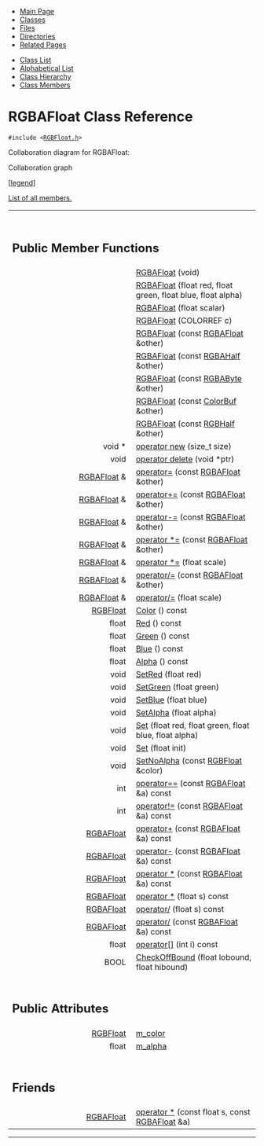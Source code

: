 <div class="tabs">

- [Main Page](index.md)
- <span id="current">[Classes](annotated.md)</span>
- [Files](files.md)
- [Directories](dirs.md)
- [Related Pages](pages.md)

</div>

<div class="tabs">

- [Class List](annotated.md)
- [Alphabetical List](classes.md)
- [Class Hierarchy](hierarchy.md)
- [Class Members](functions.md)

</div>

# RGBAFloat Class Reference

`#include <`<a href="RGBFloat_8h-source.md" class="el"><code>RGBFloat.h</code></a>`>`

Collaboration diagram for RGBAFloat:

<span class="image placeholder" original-image-src="classRGBAFloat__coll__graph.gif" original-image-title="" border="0" usemap="#RGBAFloat__coll__map">Collaboration graph</span>

\[[legend](graph_legend.md)\]

[List of all members.](classRGBAFloat-members.md)

<table data-border="0" data-cellpadding="0" data-cellspacing="0">
<colgroup>
<col style="width: 50%" />
<col style="width: 50%" />
</colgroup>
<tbody>
<tr>
<td></td>
<td></td>
</tr>
<tr>
<td colspan="2"><br />
&#10;<h2 id="public-member-functions">Public Member Functions</h2></td>
</tr>
<tr>
<td class="memItemLeft" style="text-align: right;" data-nowrap="" data-valign="top"> </td>
<td class="memItemRight" data-valign="bottom"><a href="classRGBAFloat.md#bbfd33304abeadd84f4e62aa4b72ce2d" class="el">RGBAFloat</a> (void)</td>
</tr>
<tr>
<td class="memItemLeft" style="text-align: right;" data-nowrap="" data-valign="top"> </td>
<td class="memItemRight" data-valign="bottom"><a href="classRGBAFloat.md#b4d6ee78f9bde4c3851c077443c06f73" class="el">RGBAFloat</a> (float red, float green, float blue, float alpha)</td>
</tr>
<tr>
<td class="memItemLeft" style="text-align: right;" data-nowrap="" data-valign="top"> </td>
<td class="memItemRight" data-valign="bottom"><a href="classRGBAFloat.md#a5f8e774f0db632aff26e0ff1b481957" class="el">RGBAFloat</a> (float scalar)</td>
</tr>
<tr>
<td class="memItemLeft" style="text-align: right;" data-nowrap="" data-valign="top"> </td>
<td class="memItemRight" data-valign="bottom"><a href="classRGBAFloat.md#10c3631dfc48ae51db357ddb28afe859" class="el">RGBAFloat</a> (COLORREF c)</td>
</tr>
<tr>
<td class="memItemLeft" style="text-align: right;" data-nowrap="" data-valign="top"> </td>
<td class="memItemRight" data-valign="bottom"><a href="classRGBAFloat.md#f48040e90a35725e3844c45ac1ad05f8" class="el">RGBAFloat</a> (const <a href="classRGBAFloat.md" class="el">RGBAFloat</a> &amp;other)</td>
</tr>
<tr>
<td class="memItemLeft" style="text-align: right;" data-nowrap="" data-valign="top"> </td>
<td class="memItemRight" data-valign="bottom"><a href="classRGBAFloat.md#c6e1cf5cbf5c4f8233c17f4c27573cc1" class="el">RGBAFloat</a> (const <a href="classRGBAHalf.md" class="el">RGBAHalf</a> &amp;other)</td>
</tr>
<tr>
<td class="memItemLeft" style="text-align: right;" data-nowrap="" data-valign="top"> </td>
<td class="memItemRight" data-valign="bottom"><a href="classRGBAFloat.md#df6f1606e709ae7c0c14defa4540162b" class="el">RGBAFloat</a> (const <a href="classRGBAByte.md" class="el">RGBAByte</a> &amp;other)</td>
</tr>
<tr>
<td class="memItemLeft" style="text-align: right;" data-nowrap="" data-valign="top"> </td>
<td class="memItemRight" data-valign="bottom"><a href="classRGBAFloat.md#b655e767de96da039e264da0b811e6a3" class="el">RGBAFloat</a> (const <a href="classColorBuf.md" class="el">ColorBuf</a> &amp;other)</td>
</tr>
<tr>
<td class="memItemLeft" style="text-align: right;" data-nowrap="" data-valign="top"> </td>
<td class="memItemRight" data-valign="bottom"><a href="classRGBAFloat.md#d1f1c65d9db9e489c1614a953a22ec1c" class="el">RGBAFloat</a> (const <a href="classRGBHalf.md" class="el">RGBHalf</a> &amp;other)</td>
</tr>
<tr>
<td class="memItemLeft" style="text-align: right;" data-nowrap="" data-valign="top">void * </td>
<td class="memItemRight" data-valign="bottom"><a href="classRGBAFloat.md#650118fc0cd96c1cd00cb1243c5e3358" class="el">operator new</a> (size_t size)</td>
</tr>
<tr>
<td class="memItemLeft" style="text-align: right;" data-nowrap="" data-valign="top">void </td>
<td class="memItemRight" data-valign="bottom"><a href="classRGBAFloat.md#b2a90b0840ba0f087728d89d27353935" class="el">operator delete</a> (void *ptr)</td>
</tr>
<tr>
<td class="memItemLeft" style="text-align: right;" data-nowrap="" data-valign="top"><a href="classRGBAFloat.md" class="el">RGBAFloat</a> &amp; </td>
<td class="memItemRight" data-valign="bottom"><a href="classRGBAFloat.md#bdf8346c98efa72d743c85113e4c8657" class="el">operator=</a> (const <a href="classRGBAFloat.md" class="el">RGBAFloat</a> &amp;other)</td>
</tr>
<tr>
<td class="memItemLeft" style="text-align: right;" data-nowrap="" data-valign="top"><a href="classRGBAFloat.md" class="el">RGBAFloat</a> &amp; </td>
<td class="memItemRight" data-valign="bottom"><a href="classRGBAFloat.md#817119f390f98df19cc9371204a7b3fb" class="el">operator+=</a> (const <a href="classRGBAFloat.md" class="el">RGBAFloat</a> &amp;other)</td>
</tr>
<tr>
<td class="memItemLeft" style="text-align: right;" data-nowrap="" data-valign="top"><a href="classRGBAFloat.md" class="el">RGBAFloat</a> &amp; </td>
<td class="memItemRight" data-valign="bottom"><a href="classRGBAFloat.md#e48ed59089b7258faf12df7117894af5" class="el">operator-=</a> (const <a href="classRGBAFloat.md" class="el">RGBAFloat</a> &amp;other)</td>
</tr>
<tr>
<td class="memItemLeft" style="text-align: right;" data-nowrap="" data-valign="top"><a href="classRGBAFloat.md" class="el">RGBAFloat</a> &amp; </td>
<td class="memItemRight" data-valign="bottom"><a href="classRGBAFloat.md#663b702aeea5920172c25b7017cba8f5" class="el">operator *=</a> (const <a href="classRGBAFloat.md" class="el">RGBAFloat</a> &amp;other)</td>
</tr>
<tr>
<td class="memItemLeft" style="text-align: right;" data-nowrap="" data-valign="top"><a href="classRGBAFloat.md" class="el">RGBAFloat</a> &amp; </td>
<td class="memItemRight" data-valign="bottom"><a href="classRGBAFloat.md#6a8edc774a17f9660cdd36917a5b0fce" class="el">operator *=</a> (float scale)</td>
</tr>
<tr>
<td class="memItemLeft" style="text-align: right;" data-nowrap="" data-valign="top"><a href="classRGBAFloat.md" class="el">RGBAFloat</a> &amp; </td>
<td class="memItemRight" data-valign="bottom"><a href="classRGBAFloat.md#deb96b59eeb4f6efa79e502bab82c030" class="el">operator/=</a> (const <a href="classRGBAFloat.md" class="el">RGBAFloat</a> &amp;other)</td>
</tr>
<tr>
<td class="memItemLeft" style="text-align: right;" data-nowrap="" data-valign="top"><a href="classRGBAFloat.md" class="el">RGBAFloat</a> &amp; </td>
<td class="memItemRight" data-valign="bottom"><a href="classRGBAFloat.md#01d21feb03dac6c94b1881b66b697016" class="el">operator/=</a> (float scale)</td>
</tr>
<tr>
<td class="memItemLeft" style="text-align: right;" data-nowrap="" data-valign="top"><a href="classRGBFloat.md" class="el">RGBFloat</a> </td>
<td class="memItemRight" data-valign="bottom"><a href="classRGBAFloat.md#619d7deb16927463582495a28b86f235" class="el">Color</a> () const</td>
</tr>
<tr>
<td class="memItemLeft" style="text-align: right;" data-nowrap="" data-valign="top">float </td>
<td class="memItemRight" data-valign="bottom"><a href="classRGBAFloat.md#3d061051286831d4f2aebae980198b48" class="el">Red</a> () const</td>
</tr>
<tr>
<td class="memItemLeft" style="text-align: right;" data-nowrap="" data-valign="top">float </td>
<td class="memItemRight" data-valign="bottom"><a href="classRGBAFloat.md#eb4e3e708de4af84613f52d0c8067edf" class="el">Green</a> () const</td>
</tr>
<tr>
<td class="memItemLeft" style="text-align: right;" data-nowrap="" data-valign="top">float </td>
<td class="memItemRight" data-valign="bottom"><a href="classRGBAFloat.md#e3b99a5fe15a4330fd055c8b157ee12f" class="el">Blue</a> () const</td>
</tr>
<tr>
<td class="memItemLeft" style="text-align: right;" data-nowrap="" data-valign="top">float </td>
<td class="memItemRight" data-valign="bottom"><a href="classRGBAFloat.md#0333130ffc9187bb3ed905eb61d99832" class="el">Alpha</a> () const</td>
</tr>
<tr>
<td class="memItemLeft" style="text-align: right;" data-nowrap="" data-valign="top">void </td>
<td class="memItemRight" data-valign="bottom"><a href="classRGBAFloat.md#d7273911cb90fe6ee6f7ba06eaa288b4" class="el">SetRed</a> (float red)</td>
</tr>
<tr>
<td class="memItemLeft" style="text-align: right;" data-nowrap="" data-valign="top">void </td>
<td class="memItemRight" data-valign="bottom"><a href="classRGBAFloat.md#a78ae297f8f5b212bd4b0ec78512e479" class="el">SetGreen</a> (float green)</td>
</tr>
<tr>
<td class="memItemLeft" style="text-align: right;" data-nowrap="" data-valign="top">void </td>
<td class="memItemRight" data-valign="bottom"><a href="classRGBAFloat.md#c47fd34bedaeae58948e807c188201c2" class="el">SetBlue</a> (float blue)</td>
</tr>
<tr>
<td class="memItemLeft" style="text-align: right;" data-nowrap="" data-valign="top">void </td>
<td class="memItemRight" data-valign="bottom"><a href="classRGBAFloat.md#5b5bfe2e98bd6f24a75006d5c0aa6465" class="el">SetAlpha</a> (float alpha)</td>
</tr>
<tr>
<td class="memItemLeft" style="text-align: right;" data-nowrap="" data-valign="top">void </td>
<td class="memItemRight" data-valign="bottom"><a href="classRGBAFloat.md#c33456fb9d0cb19255f5fe4936c7f41b" class="el">Set</a> (float red, float green, float blue, float alpha)</td>
</tr>
<tr>
<td class="memItemLeft" style="text-align: right;" data-nowrap="" data-valign="top">void </td>
<td class="memItemRight" data-valign="bottom"><a href="classRGBAFloat.md#03ed1588924bf36a3ab538158e683565" class="el">Set</a> (float init)</td>
</tr>
<tr>
<td class="memItemLeft" style="text-align: right;" data-nowrap="" data-valign="top">void </td>
<td class="memItemRight" data-valign="bottom"><a href="classRGBAFloat.md#1ff675c0a425a39ce965fe3333558c04" class="el">SetNoAlpha</a> (const <a href="classRGBFloat.md" class="el">RGBFloat</a> &amp;color)</td>
</tr>
<tr>
<td class="memItemLeft" style="text-align: right;" data-nowrap="" data-valign="top">int </td>
<td class="memItemRight" data-valign="bottom"><a href="classRGBAFloat.md#69a70ed11c4af09ff20b9f6ba50de68e" class="el">operator==</a> (const <a href="classRGBAFloat.md" class="el">RGBAFloat</a> &amp;a) const</td>
</tr>
<tr>
<td class="memItemLeft" style="text-align: right;" data-nowrap="" data-valign="top">int </td>
<td class="memItemRight" data-valign="bottom"><a href="classRGBAFloat.md#c37f8690c99d80225e8dfcd757d9b0d0" class="el">operator!=</a> (const <a href="classRGBAFloat.md" class="el">RGBAFloat</a> &amp;a) const</td>
</tr>
<tr>
<td class="memItemLeft" style="text-align: right;" data-nowrap="" data-valign="top"><a href="classRGBAFloat.md" class="el">RGBAFloat</a> </td>
<td class="memItemRight" data-valign="bottom"><a href="classRGBAFloat.md#a1e4f8edbc232e8a6f707abe3cf6341a" class="el">operator+</a> (const <a href="classRGBAFloat.md" class="el">RGBAFloat</a> &amp;a) const</td>
</tr>
<tr>
<td class="memItemLeft" style="text-align: right;" data-nowrap="" data-valign="top"><a href="classRGBAFloat.md" class="el">RGBAFloat</a> </td>
<td class="memItemRight" data-valign="bottom"><a href="classRGBAFloat.md#d4cbd7ec860b4328140f991a383eab43" class="el">operator-</a> (const <a href="classRGBAFloat.md" class="el">RGBAFloat</a> &amp;a) const</td>
</tr>
<tr>
<td class="memItemLeft" style="text-align: right;" data-nowrap="" data-valign="top"><a href="classRGBAFloat.md" class="el">RGBAFloat</a> </td>
<td class="memItemRight" data-valign="bottom"><a href="classRGBAFloat.md#507c46eaa6ad1d82f1ab2b6e612892f7" class="el">operator *</a> (const <a href="classRGBAFloat.md" class="el">RGBAFloat</a> &amp;a) const</td>
</tr>
<tr>
<td class="memItemLeft" style="text-align: right;" data-nowrap="" data-valign="top"><a href="classRGBAFloat.md" class="el">RGBAFloat</a> </td>
<td class="memItemRight" data-valign="bottom"><a href="classRGBAFloat.md#ab251d56c3e469072bbcfe45d6ad0ac7" class="el">operator *</a> (float s) const</td>
</tr>
<tr>
<td class="memItemLeft" style="text-align: right;" data-nowrap="" data-valign="top"><a href="classRGBAFloat.md" class="el">RGBAFloat</a> </td>
<td class="memItemRight" data-valign="bottom"><a href="classRGBAFloat.md#8065ae7d73190317054dd66edd2cccd3" class="el">operator/</a> (float s) const</td>
</tr>
<tr>
<td class="memItemLeft" style="text-align: right;" data-nowrap="" data-valign="top"><a href="classRGBAFloat.md" class="el">RGBAFloat</a> </td>
<td class="memItemRight" data-valign="bottom"><a href="classRGBAFloat.md#769ba9cfa7e76a0c08e157c62f0352da" class="el">operator/</a> (const <a href="classRGBAFloat.md" class="el">RGBAFloat</a> &amp;a) const</td>
</tr>
<tr>
<td class="memItemLeft" style="text-align: right;" data-nowrap="" data-valign="top">float </td>
<td class="memItemRight" data-valign="bottom"><a href="classRGBAFloat.md#56bd1e633f412f07706e05b60f9eb2bc" class="el">operator[]</a> (int i) const</td>
</tr>
<tr>
<td class="memItemLeft" style="text-align: right;" data-nowrap="" data-valign="top">BOOL </td>
<td class="memItemRight" data-valign="bottom"><a href="classRGBAFloat.md#774af4359d10952f3403a874a91b01f7" class="el">CheckOffBound</a> (float lobound, float hibound)</td>
</tr>
<tr>
<td colspan="2"><br />
&#10;<h2 id="public-attributes">Public Attributes</h2></td>
</tr>
<tr>
<td class="memItemLeft" style="text-align: right;" data-nowrap="" data-valign="top"><a href="classRGBFloat.md" class="el">RGBFloat</a> </td>
<td class="memItemRight" data-valign="bottom"><a href="classRGBAFloat.md#d510f1372868133739a7ec5eb413e141" class="el">m_color</a></td>
</tr>
<tr>
<td class="memItemLeft" style="text-align: right;" data-nowrap="" data-valign="top">float </td>
<td class="memItemRight" data-valign="bottom"><a href="classRGBAFloat.md#4886e6e79852ef5dfb91866eb6d07501" class="el">m_alpha</a></td>
</tr>
<tr>
<td colspan="2"><br />
&#10;<h2 id="friends">Friends</h2></td>
</tr>
<tr>
<td class="memItemLeft" style="text-align: right;" data-nowrap="" data-valign="top"><a href="classRGBAFloat.md" class="el">RGBAFloat</a> </td>
<td class="memItemRight" data-valign="bottom"><a href="classRGBAFloat.md#19445ac57d86b54945c863741443da39" class="el">operator *</a> (const float s, const <a href="classRGBAFloat.md" class="el">RGBAFloat</a> &amp;a)</td>
</tr>
</tbody>
</table>

------------------------------------------------------------------------

<span id="_details"></span>

